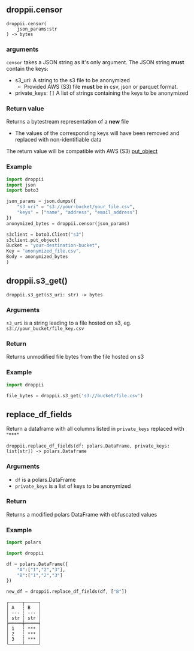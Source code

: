 ## droppii.censor
```
droppii.censor(
    json_params:str
) -> bytes
```
### arguments

`censor` takes a JSON string as it's only argument.
The JSON string **must** contain the keys:

- s3_uri: A string to the s3 file to be anonymized
    - Provided AWS (S3) file **must** be in csv, json or parquet format.
- private_keys: `[]` A list of strings containing the keys to be anonymized

### Return value
Returns a bytestream representation of a **new** file

- The values of the corresponding keys will have been removed and replaced with non-identifiable data

The return value will be compatible with AWS (S3) [put_object](https://boto3.amazonaws.com/v1/documentation/api/latest/reference/services/s3/client/put_object.html)

### Example
```python
import droppii
import json
import boto3

json_params = json.dumps({
    "s3_uri" = "s3://your-bucket/your_file.csv",
    "keys" = ["name", "address", "email_address"]
})
anonymized_bytes = droppii.censor(json_params)

s3client = boto3.Client("s3")
s3client.put_object(
Bucket = "your-destination-bucket",
Key = "anonymized_file.csv",
Body = anonymized_bytes
)
```
## droppii.s3_get()
```
droppii.s3_get(s3_uri: str) -> bytes 
```

### Arguments
`s3_uri` is a string leading to a file hosted on s3, eg. `s3://your_bucket/file_key.csv`

### Return
Returns unmodified file bytes from the file hosted on s3

### Example
```python
import droppii

file_bytes = droppii.s3_get('s3://bucket/file.csv')
```

## replace_df_fields
Return a dataframe with all columns listed in `private_keys` replaced with "***"

```
droppii.replace_df_fields(df: polars.DataFrame, private_keys: list[str]) -> polars.Dataframe
```

### Arguments

- `df` is a polars.DataFrame
- `private_keys` is a list of keys to be anonymized

### Return
Returns a modified polars DataFrame with obfuscated values

### Example
```python
import polars

import droppii

df = polars.DataFrame({
    "A":["1","2","3"],
    "B":["1","2","3"]
})

new_df = droppii.replace_df_fields(df, ["B"])
```
```
┌─────┬─────┐
│ A   ┆ B   │
│ --- ┆ --- │
│ str ┆ str │
╞═════╪═════╡
│ 1   ┆ *** │
│ 2   ┆ *** │
│ 3   ┆ *** │
└─────┴─────┘
```